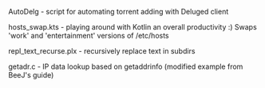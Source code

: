 AutoDelg - script for automating torrent adding with Deluged client

hosts_swap.kts - playing around with Kotlin an overall productivity :) Swaps 'work' and 'entertainment' versions of /etc/hosts

repl_text_recurse.plx - recursively replace text in subdirs

getadr.c - IP data lookup based on getaddrinfo (modified example from BeeJ's guide)
